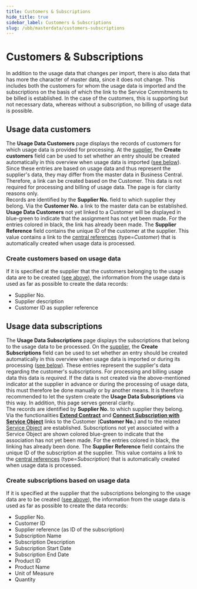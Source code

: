 ```yaml
---
title: Customers & Subscriptions
hide_title: true
sidebar_label: Customers & Subscriptions
slug: /ubb/masterdata/customers-subscriptions
---
```


# Customers & Subscriptions
In addition to the usage data that changes per import, there is also data that has more the character of master data, since it does not change. This includes both the customers for whom the usage data is imported and the subscriptions on the basis of which the link to the Service Commitments to be billed is established. In the case of the customers, this is supporting but not necessary data, whereas without a subscription, no billing of usage data is possible.


## Usage data customers
The **Usage Data Customers** page displays the records of customers for which usage data is provided for processing. At the [supplier](/docs/ubb/masterdata/suppliers.md), the **Create customers** field can be used to set whether an entry should be created automatically in this overview when usage data is imported ([see below](#create-customers-based-on-usage-data)). Since these entries are based on usage data and thus represent the supplier's data, they may differ from the master data in Business Central. Therefore, a link can be created based on the Customer. This data is not required for processing and billing of usage data. The page is for clarity reasons only. <br/>
Records are identified by the **Supplier No.** field to which supplier they belong. Via the **Customer No.** a link to the master data can be established. **Usage Data Customers** not yet linked to a Customer will be displayed in blue-green to indicate that the assignment has not yet been made. For the entries colored in black, the link has already been made. The **Supplier Reference** field contains the unique ID of the customer at the supplier. This value contains a link to the [central references](/docs/ubb/masterdata/references.md) (type=*Customer*) that is automatically created when usage data is processed.


### Create customers based on usage data
If it is specified at the supplier that the customers belonging to the usage data are to be created ([see above](#usage-data-customers)), the information from the usage data is used as far as possible to create the data records:
* Supplier No.
* Supplier description
* Customer ID as supplier reference


## Usage data subscriptions
The **Usage Data Subscriptions** page displays the subscriptions that belong to the usage data to be processed. On the [supplier](/docs/ubb/masterdata/suppliers.md), the **Create Subscriptions** field can be used to set whether an entry should be created automatically in this overview when usage data is imported or during its processing ([see below](#create-subscriptions-based-on-usage-data)). These entries represent the supplier's data regarding the customer's subscriptions. For processing and billing usage data this data is *required*. If the data is not created via the above-mentioned indicator at the supplier in advance or during the processing of usage data, this must therefore be done manually or by another means. It is therefore recommended to let the system create the **Usage Data Subscriptions** via this way. In addition, this page serves general clarity. <br/>
The records are identified by **Supplier No.** to which supplier they belong. Via the functionalities **[Extend Contract](/docs/ubb/processing-usage-data/extend-contract.md)** and **[Connect Subscription with Service Object](/docs/ubb/processing-usage-data/connect-subscription-service-object.md)** links to the Customer (**Customer No.**) and to the related [Service Object](/docs/srb/working-with-contracts/service-objects.md) are established. Subscriptions not yet associated with a Service Object are shown colored blue-green to indicate that the association has not yet been made. For the entries colored in black, the linking has already been done. The **Supplier Reference** field contains the unique ID of the subscription at the supplier. This value contains a link to the [central references](/docs/ubb/masterdata/references.md) (type=*Subscription*) that is automatically created when usage data is processed.


### Create subscriptions based on usage data
If it is specified at the supplier that the subscriptions belonging to the usage data are to be created ([see above](#usage-data-subscriptions)), the information from the usage data is used as far as possible to create the data records:
* Supplier No.
* Customer ID
* Supplier reference (as ID of the subscription)
* Subscription Name
* Subscription Description
* Subscription Start Date
* Subscription End Date
* Product ID
* Product Name
* Unit of Measure
* Quantity